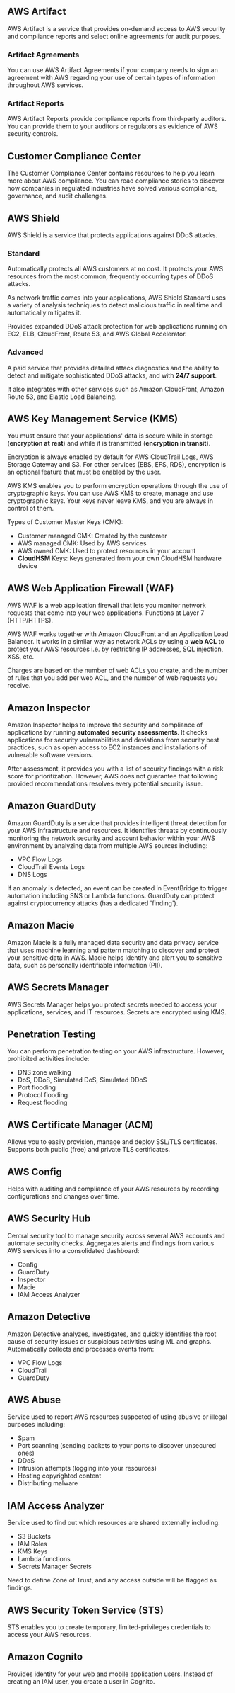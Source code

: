 ## AWS Artifact

AWS Artifact is a service that provides on-demand access to AWS security and compliance reports and select online agreements for audit purposes.

### Artifact Agreements

You can use AWS Artifact Agreements if your company needs to sign an agreement with AWS regarding your use of certain types of information throughout AWS services.

### Artifact Reports

AWS Artifact Reports provide compliance reports from third-party auditors. You can provide them to your auditors or regulators as evidence of AWS security controls.

## Customer Compliance Center

The Customer Compliance Center contains resources to help you learn more about AWS compliance. You can read compliance stories to discover how companies in regulated industries have solved various compliance, governance, and audit challenges.

## AWS Shield

AWS Shield is a service that protects applications against DDoS attacks.

### Standard

Automatically protects all AWS customers at no cost. It protects your AWS resources from the most common, frequently occurring types of DDoS attacks.

As network traffic comes into your applications, AWS Shield Standard uses a variety of analysis techniques to detect malicious traffic in real time and automatically mitigates it.

Provides expanded DDoS attack protection for web applications running on EC2, ELB, CloudFront, Route 53, and AWS Global Accelerator.

### Advanced

A paid service that provides detailed attack diagnostics and the ability to detect and mitigate sophisticated DDoS attacks, and with **24/7 support**.

It also integrates with other services such as Amazon CloudFront, Amazon Route 53, and Elastic Load Balancing.

## AWS Key Management Service (KMS)

You must ensure that your applications' data is secure while in storage (**encryption at rest**) and while it is transmitted (**encryption in transit**).

Encryption is always enabled by default for AWS CloudTrail Logs, AWS Storage Gateway and S3. For other services (EBS, EFS, RDS), encryption is an optional feature that must be enabled by the user.

AWS KMS enables you to perform encryption operations through the use of cryptographic keys. You can use AWS KMS to create, manage and use cryptographic keys. Your keys never leave KMS, and you are always in control of them.

Types of Customer Master Keys (CMK):

- Customer managed CMK: Created by the customer
- AWS managed CMK: Used by AWS services
- AWS owned CMK: Used to protect resources in your account
- **CloudHSM** Keys: Keys generated from your own CloudHSM hardware device

## AWS Web Application Firewall (WAF)

AWS WAF is a web application firewall that lets you monitor network requests that come into your web applications. Functions at Layer 7 (HTTP/HTTPS).

AWS WAF works together with Amazon CloudFront and an Application Load Balancer. It works in a similar way as network ACLs by using a **web ACL** to protect your AWS resources i.e. by restricting IP addresses, SQL injection, XSS, etc.

Charges are based on the number of web ACLs you create, and the number of rules that you add per web ACL, and the number of web requests you receive.

## Amazon Inspector

Amazon Inspector helps to improve the security and compliance of applications by running **automated security assessments**. It checks applications for security vulnerabilities and deviations from security best practices, such as open access to EC2 instances and installations of vulnerable software versions.

After assessment, it provides you with a list of security findings with a risk score for prioritization. However, AWS does not guarantee that following provided recommendations resolves every potential security issue.

## Amazon GuardDuty

Amazon GuardDuty is a service that provides intelligent threat detection for your AWS infrastructure and resources. It identifies threats by continuously monitoring the network security and account behavior within your AWS environment by analyzing data from multiple AWS sources including:

- VPC Flow Logs
- CloudTrail Events Logs
- DNS Logs

If an anomaly is detected, an event can be created in EventBridge to trigger automation including SNS or Lambda functions. GuardDuty can protect against cryptocurrency attacks (has a dedicated 'finding').

## Amazon Macie

Amazon Macie is a fully managed data security and data privacy service that uses machine learning and pattern matching to discover and protect your sensitive data in AWS. Macie helps identify and alert you to sensitive data, such as personally identifiable information (PII).

## AWS Secrets Manager

AWS Secrets Manager helps you protect secrets needed to access your applications, services, and IT resources. Secrets are encrypted using KMS.

## Penetration Testing

You can perform penetration testing on your AWS infrastructure. However, prohibited activities include:

- DNS zone walking
- DoS, DDoS, Simulated DoS, Simulated DDoS
- Port flooding
- Protocol flooding
- Request flooding

## AWS Certificate Manager (ACM)

Allows you to easily provision, manage and deploy SSL/TLS certificates. Supports both public (free) and private TLS certificates.

## AWS Config

Helps with auditing and compliance of your AWS resources by recording configurations and changes over time.

## AWS Security Hub

Central security tool to manage security across several AWS accounts and automate security checks. Aggregates alerts and findings from various AWS services into a consolidated dashboard:

- Config
- GuardDuty
- Inspector
- Macie
- IAM Access Analyzer

## Amazon Detective

Amazon Detective analyzes, investigates, and quickly identifies the root cause of security issues or suspicious activities using ML and graphs. Automatically collects and processes events from:

- VPC Flow Logs
- CloudTrail
- GuardDuty

## AWS Abuse

Service used to report AWS resources suspected of using abusive or illegal purposes including:

- Spam
- Port scanning (sending packets to your ports to discover unsecured ones)
- DDoS
- Intrusion attempts (logging into your resources)
- Hosting copyrighted content
- Distributing malware

## IAM Access Analyzer

Service used to find out which resources are shared externally including:

- S3 Buckets
- IAM Roles
- KMS Keys
- Lambda functions
- Secrets Manager Secrets

Need to define Zone of Trust, and any access outside will be flagged as findings.

## AWS Security Token Service (STS)

STS enables you to create temporary, limited-privileges credentials to access your AWS resources.

## Amazon Cognito

Provides identity for your web and mobile application users. Instead of creating an IAM user, you create a user in Cognito.
